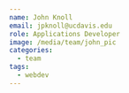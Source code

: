 ```yaml
---
name: John Knoll
email: jpknoll@ucdavis.edu
role: Applications Developer
image: /media/team/john_pic
categories:
  - team
tags:
  - webdev
---
```

